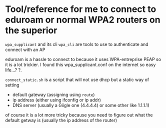 # Tool/reference for me to connect to eduroam or normal WPA2 routers on the superior 

`wpa_supplicant` and its cli `wpa_cli` are tools to use to authenticate and connect with an AP

eduroam is a hassle to connect to because it uses WPA-entreprise PEAP so it is a lot trickier.
I found this wpa_supplicant.conf on the internet so easy life...? ?.

`connect_static.sh` is a script that will not use dhcp but a static way of setting 
* default gateway (assigning using `route`)
* ip address (either using ifconfig or ip addr)
* DNS server (usually a Giigle one (4.4.4.4) or some other like 1.1.1.1)

of course it is a lot more tricky because you need to figure out what the default getway is 
(usually the ip address of the router)

